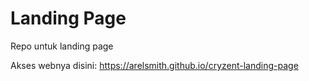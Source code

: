 # Landing Page
Repo untuk landing page

Akses webnya disini: https://arelsmith.github.io/cryzent-landing-page
